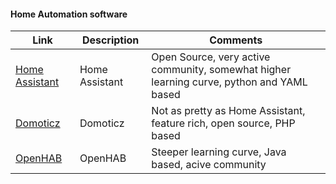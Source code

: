 #### Home Automation software

| Link  | Description | Comments |
| ------------- | ------------- | ------------- |
| [Home Assistant](https://home-assistant.io/) | Home Assistant | Open Source, very active community, somewhat higher learning curve, python and YAML based |
| [Domoticz](https://www.domoticz.com/) | Domoticz | Not as pretty as Home Assistant, feature rich, open source, PHP based |
| [OpenHAB](https://www.openhab.org/) | OpenHAB | Steeper learning curve, Java based, acive community |
